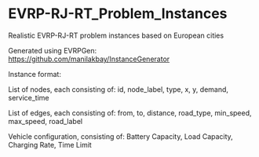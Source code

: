 # EVRP-RJ-RT_Problem_Instances
Realistic EVRP-RJ-RT problem instances based on European cities 

Generated using EVRPGen: https://github.com/manilakbay/InstanceGenerator

Instance format: 

List of nodes, each consisting of: id, node_label, type, x, y, demand, service_time

List of edges, each consisting of: from, to, distance, road_type, min_speed, max_speed, road_label

Vehicle configuration, consisting of: Battery Capacity, Load Capacity, Charging Rate, Time Limit
